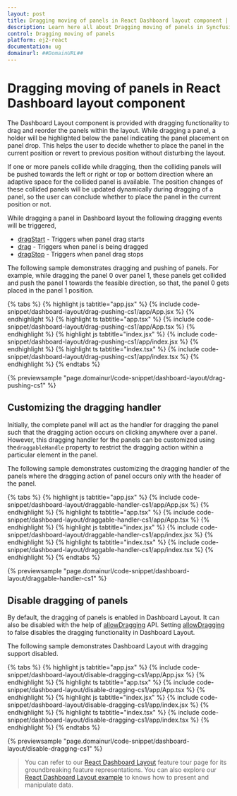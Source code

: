 ```yaml
---
layout: post
title: Dragging moving of panels in React Dashboard layout component | Syncfusion
description: Learn here all about Dragging moving of panels in Syncfusion React Dashboard layout component of Syncfusion Essential JS 2 and more.
control: Dragging moving of panels 
platform: ej2-react
documentation: ug
domainurl: ##DomainURL##
---
```


# Dragging moving of panels in React Dashboard layout component

The Dashboard Layout component is provided with dragging functionality to drag and reorder the panels within the layout. While dragging a panel, a holder will be highlighted below the panel indicating the panel placement on panel drop. This helps the user to decide whether to place the panel in the current position or revert to previous position without disturbing the layout.

If one or more panels collide while dragging, then the colliding panels will be pushed towards the left or right or top or bottom direction where an adaptive space for the collided panel is available. The position changes of these collided panels will be updated dynamically during dragging of a panel, so the user can conclude whether to place the panel in the current position or not.

While dragging a panel in Dashboard layout the following dragging events will be triggered,
* [dragStart](https://ej2.syncfusion.com/react/documentation/api/dashboard-layout/#dragstart) - Triggers when panel drag starts
* [drag](https://ej2.syncfusion.com/react/documentation/api/dashboard-layout/#drag) - Triggers when panel is being dragged
* [dragStop](https://ej2.syncfusion.com/react/documentation/api/dashboard-layout/#dragstop) - Triggers when panel drag stops

The following sample demonstrates dragging and pushing of panels. For example, while dragging the panel 0 over panel 1, these panels get collided and push the panel 1 towards the feasible direction, so that, the panel 0 gets placed in the panel 1 position.

{% tabs %}
{% highlight js tabtitle="app.jsx" %}
{% include code-snippet/dashboard-layout/drag-pushing-cs1/app/App.jsx %}
{% endhighlight %}
{% highlight ts tabtitle="app.tsx" %}
{% include code-snippet/dashboard-layout/drag-pushing-cs1/app/App.tsx %}
{% endhighlight %}
{% highlight js tabtitle="index.jsx" %}
{% include code-snippet/dashboard-layout/drag-pushing-cs1/app/index.jsx %}
{% endhighlight %}
{% highlight ts tabtitle="index.tsx" %}
{% include code-snippet/dashboard-layout/drag-pushing-cs1/app/index.tsx %}
{% endhighlight %}
{% endtabs %}

 {% previewsample "page.domainurl/code-snippet/dashboard-layout/drag-pushing-cs1" %}

## Customizing the dragging handler

Initially, the complete panel will act as the handler for dragging the panel such that the dragging action occurs on clicking anywhere over a panel. However, this dragging handler for the panels can be customized using the`draggableHandle` property to restrict the dragging action within a particular element in the panel.

The following sample demonstrates customizing the dragging handler of the panels where the dragging action of panel occurs only with the header of the panel.

{% tabs %}
{% highlight js tabtitle="app.jsx" %}
{% include code-snippet/dashboard-layout/draggable-handler-cs1/app/App.jsx %}
{% endhighlight %}
{% highlight ts tabtitle="app.tsx" %}
{% include code-snippet/dashboard-layout/draggable-handler-cs1/app/App.tsx %}
{% endhighlight %}
{% highlight js tabtitle="index.jsx" %}
{% include code-snippet/dashboard-layout/draggable-handler-cs1/app/index.jsx %}
{% endhighlight %}
{% highlight ts tabtitle="index.tsx" %}
{% include code-snippet/dashboard-layout/draggable-handler-cs1/app/index.tsx %}
{% endhighlight %}
{% endtabs %}

 {% previewsample "page.domainurl/code-snippet/dashboard-layout/draggable-handler-cs1" %}

## Disable dragging of panels

By default, the dragging of panels is enabled in Dashboard Layout. It can also be disabled with the help of [allowDragging](https://ej2.syncfusion.com/react/documentation/api/dashboard-layout/#allowdragging) API. Setting [allowDragging](https://ej2.syncfusion.com/react/documentation/api/dashboard-layout/#allowdragging) to false disables the dragging functionality in Dashboard Layout.

The following sample demonstrates Dashboard Layout with dragging support disabled.

{% tabs %}
{% highlight js tabtitle="app.jsx" %}
{% include code-snippet/dashboard-layout/disable-dragging-cs1/app/App.jsx %}
{% endhighlight %}
{% highlight ts tabtitle="app.tsx" %}
{% include code-snippet/dashboard-layout/disable-dragging-cs1/app/App.tsx %}
{% endhighlight %}
{% highlight js tabtitle="index.jsx" %}
{% include code-snippet/dashboard-layout/disable-dragging-cs1/app/index.jsx %}
{% endhighlight %}
{% highlight ts tabtitle="index.tsx" %}
{% include code-snippet/dashboard-layout/disable-dragging-cs1/app/index.tsx %}
{% endhighlight %}
{% endtabs %}

 {% previewsample "page.domainurl/code-snippet/dashboard-layout/disable-dragging-cs1" %}

> You can refer to our [React Dashboard Layout](https://www.syncfusion.com/react-ui-components/react-dashboard-layout) feature tour page for its groundbreaking feature representations. You can also explore our [React Dashboard Layout example](https://ej2.syncfusion.com/react/demos/#/material/dashboard-layout/default) to knows how to present and manipulate data.